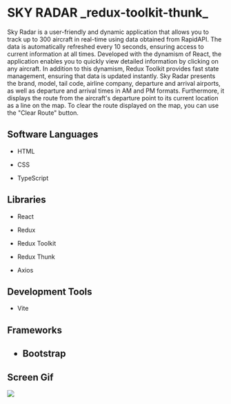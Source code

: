<h1>SKY RADAR _redux-toolkit-thunk_</h1>

Sky Radar is a user-friendly and dynamic application that allows you to track up to 300 aircraft in real-time using data obtained from RapidAPI. The data is automatically refreshed every 10 seconds, ensuring access to current information at all times. Developed with the dynamism of React, the application enables you to quickly view detailed information by clicking on any aircraft. In addition to this dynamism, Redux Toolkit provides fast state management, ensuring that data is updated instantly. Sky Radar presents the brand, model, tail code, airline company, departure and arrival airports, as well as departure and arrival times in AM and PM formats. Furthermore, it displays the route from the aircraft's departure point to its current location as a line on the map. To clear the route displayed on the map, you can use the "Clear Route" button.

<h2> Software Languages </h2>

- HTML

- CSS

- TypeScript

<h2> Libraries </h2>

- React

- Redux

- Redux Toolkit

- Redux Thunk

- Axios

<h2> Development Tools </h2>

- Vite

<h2> Frameworks <h2>

- Bootstrap

<h2> Screen Gif </h2>

![](sky.gif)